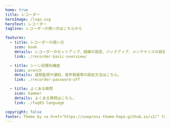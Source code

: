 ```yaml
---
home: true
title: レコーダー
heroImage: /logo.svg
heroText: レコーダー
tagline: レコーダーの使い方はこちらから

features:
  - title: レコーダーの使い方
    icon: book
    details: レコーダーのセットアップ、録画の設定、バックアップ、メンテナンスの設定方法はこちら。
    link: ./recorder-basic-overview/

  - title: シーン別便利機能
    icon: wrench
    details: 遠隔監視や通知、音声発報等の設定方法はこちら。
    link: ./recorder-password-off

  - title: よくある質問
    icon: hammer
    details: よくある質問はこちら。
    link: ./faq03-language

copyright: false
footer: Theme by <a href="https://vuepress-theme-hope.github.io/v2/" target="_blank">VuePress Theme Hope</a> | MIT Licensed, Copyright © 2019-present Mr.Hope
---
```

